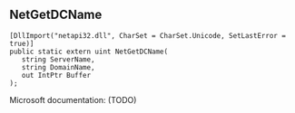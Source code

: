 ## NetGetDCName

```
[DllImport("netapi32.dll", CharSet = CharSet.Unicode, SetLastError = true)]
public static extern uint NetGetDCName(
   string ServerName,
   string DomainName,
   out IntPtr Buffer
);
```

Microsoft documentation: (TODO)
